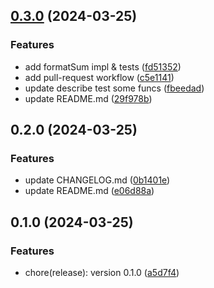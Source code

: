 

## [0.3.0](https://github.com/Zerfo/utils/compare/v0.2.0...v0.3.0) (2024-03-25)


### Features

* add formatSum impl & tests ([fd51352](https://github.com/Zerfo/utils/commit/fd513528785f7144e0157372e5e4487d1ceb4c35))
* add pull-request workflow ([c5e1141](https://github.com/Zerfo/utils/commit/c5e1141336c69fc63ba678765d0f100561cf4de8))
* update describe test some funcs ([fbeedad](https://github.com/Zerfo/utils/commit/fbeedad4c07d33af5099713dfef7cf723f1ea5d4))
* update README.md ([29f978b](https://github.com/Zerfo/utils/commit/29f978ba193976d7899bc54642f1b83bcad610fa))

## 0.2.0 (2024-03-25)


### Features

* update CHANGELOG.md ([0b1401e](https://github.com/Zerfo/utils/commit/0b1401e00c02b29f45891c3930a223c71bbd6660))
* update README.md ([e06d88a](https://github.com/Zerfo/utils/commit/e06d88af21e0e24524f22efc1bceffca0909d049))

## 0.1.0 (2024-03-25)


### Features

* chore(release): version 0.1.0 ([a5d7f4](https://github.com/Zerfo/utils/commit/a5d7f47ce5c97f739b5c23b346c94428081ae742))
